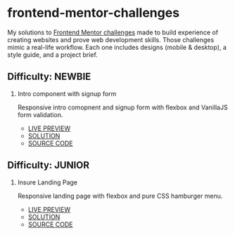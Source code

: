 # frontend-mentor-challenges

My solutions to [Frontend Mentor challenges](https://frontendmentor.io/) made to build experience of creating websites and prove web development skills.
Those challenges mimic a real-life workflow. Each one includes designs (mobile & desktop), a style guide, and a project brief.

## Difficulty: NEWBIE

1. Intro component with signup form

   Responsive intro comopnent and signup form with flexbox and VanillaJS form validation.

   - [LIVE PREVIEW](https://learn-code-intro.now.sh)
   - [SOLUTION](https://www.frontendmentor.io/solutions/responsive-intro-and-signup-form-with-validation-Xf2uuhL0j)
   - [SOURCE CODE](https://github.com/norlowska/frontend-mentor-challenges/tree/master/intro-component-with-signup-form)

## Difficulty: JUNIOR

1.  Insure Landing Page

    Responsive landing page with flexbox and pure CSS hamburger menu.

    - [LIVE PREVIEW](https://insure-landing-page-eight.now.sh)
    - [SOLUTION](https://www.frontendmentor.io/solutions/responsive-landing-page-with-flexbox-and-hamburger-menu-SrZgwdc-M)
    - [SOURCE CODE](https://github.com/norlowska/frontend-mentor-challenges/tree/master/insure-landing-page-master)
